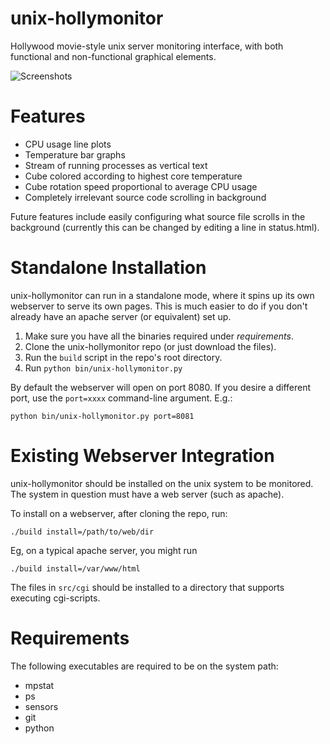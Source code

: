 # unix-hollymonitor
Hollywood movie-style unix server monitoring interface, with both functional and non-functional graphical elements.

![Screenshots](https://cloud.githubusercontent.com/assets/3391199/6630086/3cace91a-c8eb-11e4-950b-5adaf4c4f4df.png)

# Features
* CPU usage line plots
* Temperature bar graphs
* Stream of running processes as vertical text
* Cube colored according to highest core temperature
* Cube rotation speed proportional to average CPU usage
* Completely irrelevant source code scrolling in background

Future features include easily configuring what source file scrolls in the background (currently this can be changed by editing a line in status.html).

# Standalone Installation
unix-hollymonitor can run in a standalone mode, where it spins up its own webserver to serve its own pages. This is much easier to do if you don't already have an apache server (or equivalent) set up.

1. Make sure you have all the binaries required under *requirements*.
2. Clone the unix-hollymonitor repo (or just download the files).
3. Run the `build` script in the repo's root directory.
4. Run `python bin/unix-hollymonitor.py`

By default the webserver will open on port 8080. If you desire a different port, use the `port=xxxx` command-line argument. E.g.:

`python bin/unix-hollymonitor.py port=8081`

# Existing Webserver Integration
unix-hollymonitor should be installed on the unix system to be monitored. 
The system in question must have a web server (such as apache).

To install on a webserver, after cloning the repo, run:

`./build install=/path/to/web/dir`

Eg, on a typical apache server, you might run

`./build install=/var/www/html`

The files in `src/cgi` should be installed to a directory that supports executing cgi-scripts.

# Requirements
The following executables are required to be on the system path: 
* mpstat
* ps
* sensors
* git
* python
